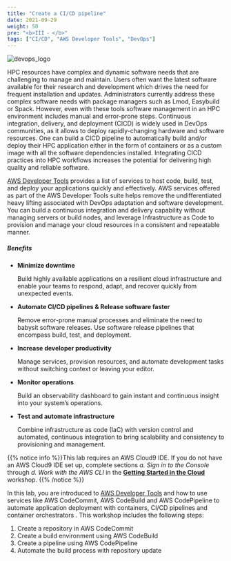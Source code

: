```yaml
---
title: "Create a CI/CD pipeline"
date: 2021-09-29
weight: 50
pre: "<b>III ⁃ </b>"
tags: ["CI/CD", "AWS Developer Tools", "DevOps"]
---
```


![devops_logo](/images/cicd/devops-logo.png)

HPC resources have complex and dynamic software needs that are challenging to manage and maintain. Users often want the latest software available for their research and development which drives the need for frequent installation and updates. Administrators currently address these complex software needs with package managers such as Lmod, Easybuild or Spack. However, even with these tools software management in an HPC environment includes manual and error-prone steps. Continuous integration, delivery, and deployment (CICD) is widely used in DevOps communities, as it allows to deploy rapidly-changing hardware and software resources. One can build a CICD pipeline to automatically build and/or deploy their HPC application either in the form of containers or as a custom image with all the software dependencies installed. Integrating CICD practices into HPC workflows increases the potential for delivering high quality and reliable software. 


[AWS Developer Tools](https://aws.amazon.com/products/developer-tools/) provides a list of services to host code, build, test, and deploy your applications quickly and effectively.  AWS services offered as part of the AWS Developer Tools suite helps remove the undifferentiated heavy lifting associated with DevOps adaptation and software development. You can build a continuous integration and delivery capability without managing servers or build nodes, and leverage Infrastructure as Code to provision and manage your cloud resources in a consistent and repeatable manner.

##### Benefits
+ **Minimize downtime**

	Build highly available applications on a resilient cloud infrastructure and enable your teams to respond, adapt, and recover quickly from unexpected events.

+ **Automate CI/CD pipelines & Release software faster**

	Remove error-prone manual processes and eliminate the need to babysit software releases. Use software release pipelines that encompass build, test, and deployment.

+ **Increase developer productivity**

	Manage services, provision resources, and automate development tasks without switching context or leaving your editor.

+ **Monitor operations**

	Build an observability dashboard to gain instant and continuous insight into your system’s operations.

+ **Test and automate infrastructure**

	Combine infrastructure as code (IaC) with version control and automated, continuous integration to bring scalability and consistency to provisioning and management.

{{% notice info %}}This lab requires an AWS Cloud9 IDE. If you do not have an AWS Cloud9 IDE set up, complete sections *a. Sign in to the Console* through *d. Work with the AWS CLI* in the [**Getting Started in the Cloud**](/02-aws-getting-started.html) workshop.
{{% /notice %}}

In this lab, you are introduced to [AWS Developer Tools](https://aws.amazon.com/products/developer-tools/) and how to use services like AWS CodeCommit, AWS CodeBuild and AWS CodePipeline to automate application deployment with containers, CI/CD pipelines and container orchestrators . This workshop includes the following steps:

1. Create a repository in AWS CodeCommit
2. Create a build environment using AWS CodeBuild
3. Create a pipeline using AWS CodePipeline
4. Automate the build process with repository update


